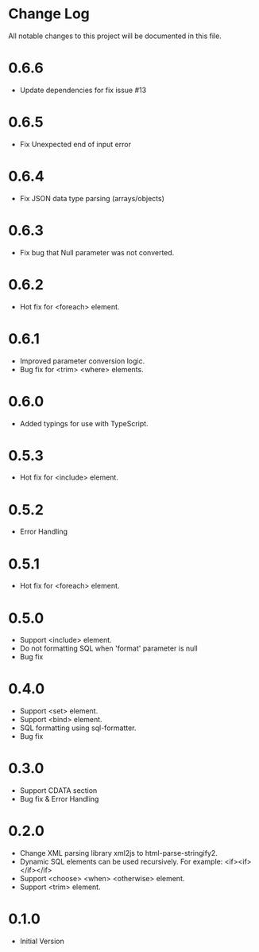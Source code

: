 # Change Log

All notable changes to this project will be documented in this file.

# 0.6.6

* Update dependencies for fix issue #13

# 0.6.5

* Fix Unexpected end of input error

# 0.6.4

* Fix JSON data type parsing (arrays/objects)

# 0.6.3

* Fix bug that Null parameter was not converted.

# 0.6.2

* Hot fix for &lt;foreach&gt; element.

# 0.6.1

* Improved parameter conversion logic.
* Bug fix for &lt;trim&gt; &lt;where&gt; elements.

# 0.6.0

* Added typings for use with TypeScript.

# 0.5.3

* Hot fix for &lt;include&gt; element.

# 0.5.2

* Error Handling

# 0.5.1

* Hot fix for &lt;foreach&gt; element.

# 0.5.0

* Support &lt;include&gt; element.
* Do not formatting SQL when 'format' parameter is null
* Bug fix

# 0.4.0

* Support &lt;set&gt; element.
* Support &lt;bind&gt; element.
* SQL formatting using sql-formatter. 
* Bug fix
 
# 0.3.0

* Support CDATA section
* Bug fix & Error Handling

# 0.2.0

* Change XML parsing library xml2js to html-parse-stringify2.
* Dynamic SQL elements can be used recursively. For example: &lt;if&gt;&lt;if&gt;&lt;/if&gt;&lt;/if&gt; 
* Support &lt;choose&gt; &lt;when&gt; &lt;otherwise&gt; element.
* Support &lt;trim&gt; element.

# 0.1.0

* Initial Version